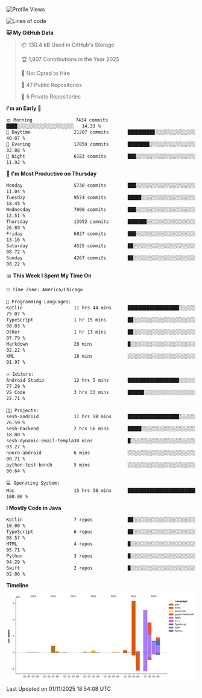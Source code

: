 <!--START_SECTION:waka-->
![Profile Views](http://img.shields.io/badge/Profile%20Views-0-blue)

![Lines of code](https://img.shields.io/badge/From%20Hello%20World%20I%27ve%20Written-20.1%20million%20lines%20of%20code-blue)

**🐱 My GitHub Data** 

> 📦 130.4 kB Used in GitHub's Storage 
 > 
> 🏆 1,807 Contributions in the Year 2025
 > 
> 🚫 Not Opted to Hire
 > 
> 📜 47 Public Repositories 
 > 
> 🔑 6 Private Repositories 
 > 
**I'm an Early 🐤** 

```text
🌞 Morning                7434 commits        ████░░░░░░░░░░░░░░░░░░░░░   14.33 % 
🌆 Daytime                21207 commits       ██████████░░░░░░░░░░░░░░░   40.87 % 
🌃 Evening                17059 commits       ████████░░░░░░░░░░░░░░░░░   32.88 % 
🌙 Night                  6183 commits        ███░░░░░░░░░░░░░░░░░░░░░░   11.92 % 
```
📅 **I'm Most Productive on Thursday** 

```text
Monday                   5730 commits        ███░░░░░░░░░░░░░░░░░░░░░░   11.04 % 
Tuesday                  9574 commits        █████░░░░░░░░░░░░░░░░░░░░   18.45 % 
Wednesday                7008 commits        ███░░░░░░░░░░░░░░░░░░░░░░   13.51 % 
Thursday                 13952 commits       ███████░░░░░░░░░░░░░░░░░░   26.89 % 
Friday                   6827 commits        ███░░░░░░░░░░░░░░░░░░░░░░   13.16 % 
Saturday                 4525 commits        ██░░░░░░░░░░░░░░░░░░░░░░░   08.72 % 
Sunday                   4267 commits        ██░░░░░░░░░░░░░░░░░░░░░░░   08.22 % 
```


📊 **This Week I Spent My Time On** 

```text
🕑︎ Time Zone: America/Chicago

💬 Programming Languages: 
Kotlin                   11 hrs 44 mins      ███████████████████░░░░░░   75.07 % 
TypeScript               1 hr 15 mins        ██░░░░░░░░░░░░░░░░░░░░░░░   08.03 % 
Other                    1 hr 13 mins        ██░░░░░░░░░░░░░░░░░░░░░░░   07.79 % 
Markdown                 20 mins             █░░░░░░░░░░░░░░░░░░░░░░░░   02.22 % 
XML                      18 mins             ░░░░░░░░░░░░░░░░░░░░░░░░░   01.97 % 

🔥 Editors: 
Android Studio           12 hrs 5 mins       ███████████████████░░░░░░   77.29 % 
VS Code                  3 hrs 33 mins       ██████░░░░░░░░░░░░░░░░░░░   22.71 % 

🐱‍💻 Projects: 
sesh-android             11 hrs 58 mins      ███████████████████░░░░░░   76.59 % 
sesh-backend             2 hrs 56 mins       █████░░░░░░░░░░░░░░░░░░░░   18.80 % 
sesh-dynamic-email-templa30 mins             █░░░░░░░░░░░░░░░░░░░░░░░░   03.27 % 
nooro-android            6 mins              ░░░░░░░░░░░░░░░░░░░░░░░░░   00.71 % 
python-test-bench        5 mins              ░░░░░░░░░░░░░░░░░░░░░░░░░   00.64 % 

💻 Operating System: 
Mac                      15 hrs 38 mins      █████████████████████████   100.00 % 
```

**I Mostly Code in Java** 

```text
Kotlin                   7 repos             ██░░░░░░░░░░░░░░░░░░░░░░░   10.00 % 
TypeScript               6 repos             ██░░░░░░░░░░░░░░░░░░░░░░░   08.57 % 
HTML                     4 repos             █░░░░░░░░░░░░░░░░░░░░░░░░   05.71 % 
Python                   3 repos             █░░░░░░░░░░░░░░░░░░░░░░░░   04.29 % 
Swift                    2 repos             █░░░░░░░░░░░░░░░░░░░░░░░░   02.86 % 
```



**Timeline**

![Lines of Code chart](https://raw.githubusercontent.com/phanijsp/phanijsp/main/assets/bar_graph.png)


 Last Updated on 01/11/2025 18:54:08 UTC
<!--END_SECTION:waka-->
